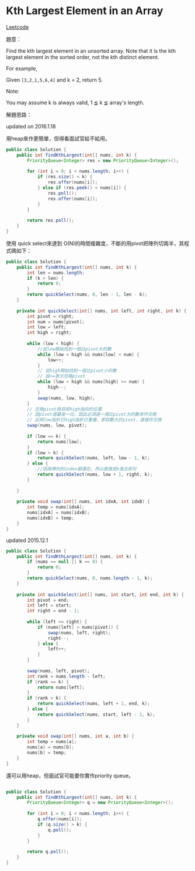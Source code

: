 # Kth Largest Element in an Array

[Leetcode](https://leetcode.com/problems/kth-largest-element-in-an-array/)

題意：

Find the kth largest element in an unsorted array. Note that it is the kth largest element in the sorted order, not the kth distinct element.

For example,

Given ```[3,2,1,5,6,4]``` and k = 2, return 5.

Note: 

You may assume k is always valid, 1 ≦ k ≦ array's length.

解題思路：

updated on 2016.1.18

用heap來作更簡單，但得看面試官給不給用。

```java
public class Solution {
    public int findKthLargest(int[] nums, int k) {
        PriorityQueue<Integer> res = new PriorityQueue<Integer>();
        
        for (int i = 0; i < nums.length; i++) {
            if (res.size() < k) {
                res.offer(nums[i]);
            } else if (res.peek() < nums[i]) {
                res.poll();
                res.offer(nums[i]);
            }
        }
        
        return res.poll();
    }
}
```

使用 quick select來達到 O(N)的時間複雜度，不斷的用pivot把陣列切兩半，其程式碼如下：

```java
public class Solution {
    public int findKthLargest(int[] nums, int k) {
        int len = nums.length;
        if (k > len) {
            return 0;
        }
        return quickSelect(nums, 0, len - 1, len - k);
    }
    
    private int quickSelect(int[] nums, int left, int right, int k) {
        int pivot = right;
        int num = nums[pivot];
        int low = left;
        int high = right;
        
        while (low < high) {
            //從low開始找到一個比pivot大的數
            while (low < high && nums[low] < num) {
                low++;
            }
            // 從high開始找到一個比pivot小的數
            // 設>=表示忽略pivot
            while (low < high && nums[high] >= num) {
                high--;
            }
            swap(nums, low, high);
        }
        // 交換pivot與目前high指向的位置
        // 因pivot選最後一位，因此必須選一個比pivot大的數來作交換
        // 此時low指針已high指針已重疊，即該數大於pivot，直接作交換
        swap(nums, low, pivot);
        
        if (low == k) {
            return nums[low];
        }
        if (low > k) {
            return quickSelect(nums, left, low - 1, k);
        } else {
            //因為陣列的index都還在，所以直接丟k進去即可
            return quickSelect(nums, low + 1, right, k);
        }
        
    }
    
    private void swap(int[] nums, int idxA, int idxB) {
        int temp = nums[idxA];
        nums[idxA] = nums[idxB];
        nums[idxB] = temp;
    }
}
```

updated 2015.12.1

```java
public class Solution {
    public int findKthLargest(int[] nums, int k) {
        if (nums == null || k == 0) {
            return 0;
        }
        return quickSelect(nums, 0, nums.length - 1, k);
    }
    
    private int quickSelect(int[] nums, int start, int end, int k) {
        int pivot = end;
        int left = start;
        int right = end - 1;
        
        while (left <= right) {
            if (nums[left] > nums[pivot]) {
                swap(nums, left, right);
                right--;
            } else {
                left++;
            }
        }
        
        swap(nums, left, pivot);
        int rank = nums.length - left;
        if (rank == k) {
            return nums[left];
        }
        if (rank > k) {
            return quickSelect(nums, left + 1, end, k);
        } else {
            return quickSelect(nums, start, left - 1, k);
        }
    }
    
    private void swap(int[] nums, int a, int b) {
        int temp = nums[a];
        nums[a] = nums[b];
        nums[b] = temp;
    }
}
```


還可以用heap，但面試官可能要你實作priority queue。

```java

public class Solution {
    public int findKthLargest(int[] nums, int k) {
        PriorityQueue<Integer> q = new PriorityQueue<Integer>();
        
        for (int i = 0; i < nums.length; i++) {
            q.offer(nums[i]);
            if (q.size() > k) {
                q.poll();
            }
        }
        
        return q.poll();
    }
}
```